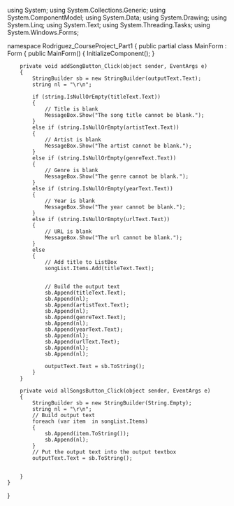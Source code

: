 using System;
using System.Collections.Generic;
using System.ComponentModel;
using System.Data;
using System.Drawing;
using System.Linq;
using System.Text;
using System.Threading.Tasks;
using System.Windows.Forms;

namespace Rodriguez_CourseProject_Part1
{
    public partial class MainForm : Form
    {
        public MainForm()
        {
            InitializeComponent();
        }

        private void addSongButton_Click(object sender, EventArgs e)
        {
            StringBuilder sb = new StringBuilder(outputText.Text);
            string nl = "\r\n";

            if (string.IsNullOrEmpty(titleText.Text))
            {
                // Title is blank
                MessageBox.Show("The song title cannot be blank.");
            }
            else if (string.IsNullOrEmpty(artistText.Text))
            {
                // Artist is blank
                MessageBox.Show("The artist cannot be blank.");
            }
            else if (string.IsNullOrEmpty(genreText.Text))
            {
                // Genre is blank
                MessageBox.Show("The genre cannot be blank.");
            }
            else if (string.IsNullOrEmpty(yearText.Text))
            {
                // Year is blank
                MessageBox.Show("The year cannot be blank.");
            }
            else if (string.IsNullOrEmpty(urlText.Text))
            {
                // URL is blank
                MessageBox.Show("The url cannot be blank.");
            }
            else
            {
                // Add title to ListBox
                songList.Items.Add(titleText.Text);


                // Build the output text
                sb.Append(titleText.Text);
                sb.Append(nl);
                sb.Append(artistText.Text);
                sb.Append(nl);
                sb.Append(genreText.Text);
                sb.Append(nl);
                sb.Append(yearText.Text);
                sb.Append(nl);
                sb.Append(urlText.Text);
                sb.Append(nl);
                sb.Append(nl);

                outputText.Text = sb.ToString();
            }
        }

        private void allSongsButton_Click(object sender, EventArgs e)
        {
            StringBuilder sb = new StringBuilder(String.Empty);
            string nl = "\r\n";
            // Build output text
            foreach (var item  in songList.Items)
            {
                sb.Append(item.ToString());
                sb.Append(nl);
            }
            // Put the output text into the output textbox
            outputText.Text = sb.ToString();


        }
    }
}
            
        









